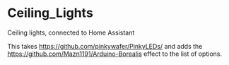 # Ceiling_Lights
Ceiling lights, connected to Home Assistant

This takes https://github.com/pinkywafer/PinkyLEDs/ and adds the https://github.com/Mazn1191/Arduino-Borealis effect to the list of options.
